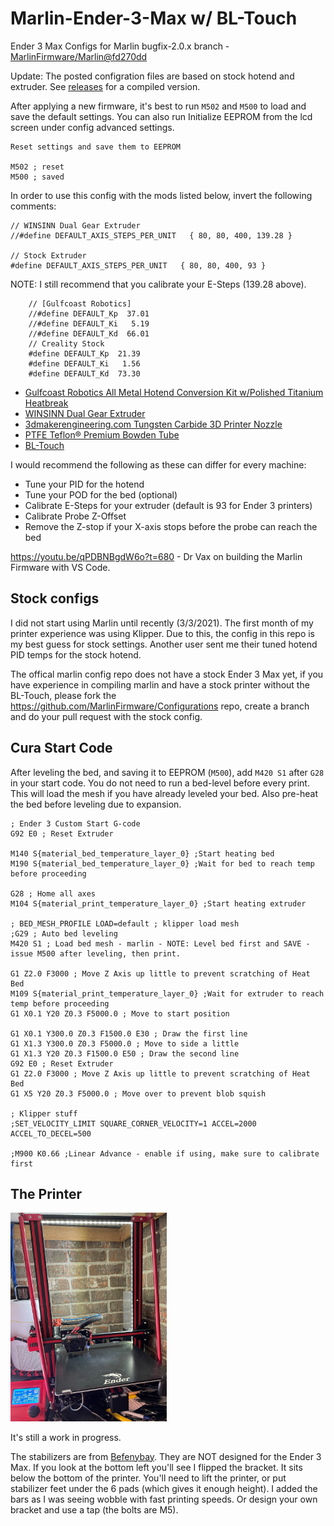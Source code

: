 # Marlin-Ender-3-Max w/ BL-Touch
Ender 3 Max Configs for Marlin bugfix-2.0.x branch - [MarlinFirmware/Marlin@fd270dd](https://github.com/MarlinFirmware/Marlin/commit/fd270ddc6c5b4d78437d590ae8066326850555d7)

Update: The posted configration files are based on stock hotend and extruder. See [releases](https://github.com/ChadDevOps/Marlin-Ender-3-Max/releases) for a compiled version.

After applying a new firmware, it's best to run `M502` and `M500` to load and save the default settings. You can also run Initialize EEPROM from the lcd screen under config advanced settings.

```
Reset settings and save them to EEPROM

M502 ; reset
M500 ; saved
```

In order to use this config with the mods listed below, invert the following comments:

```
// WINSINN Dual Gear Extruder
//#define DEFAULT_AXIS_STEPS_PER_UNIT   { 80, 80, 400, 139.28 }

// Stock Extruder
#define DEFAULT_AXIS_STEPS_PER_UNIT   { 80, 80, 400, 93 }
```
NOTE: I still recommend that you calibrate your E-Steps (139.28 above).

```    
    // [Gulfcoast Robotics]
    //#define DEFAULT_Kp  37.01
    //#define DEFAULT_Ki   5.19
    //#define DEFAULT_Kd  66.01
    // Creality Stock
    #define DEFAULT_Kp  21.39
    #define DEFAULT_Ki   1.56
    #define DEFAULT_Kd  73.30
```

* [Gulfcoast Robotics All Metal Hotend Conversion Kit w/Polished Titanium Heatbreak](https://amzn.to/3rg7BvT)
* [WINSINN Dual Gear Extruder](https://amzn.to/3qgkBQC)
* [3dmakerengineering.com Tungsten Carbide 3D Printer Nozzle](https://www.3dmakerengineering.com/collections/3d-printer-nozzles/products/tungsten-carbide-3d-printer-nozzle?variant=14784857112631)
* [PTFE Teflon® Premium Bowden Tube](https://www.3dmakerengineering.com/collections/accessories/products/ptfe-teflon-premium-bowden-tube)
* [BL-Touch](https://amzn.to/384td6M)

I would recommend the following as these can differ for every machine:

- Tune your PID for the hotend
- Tune your POD for the bed (optional)
- Calibrate E-Steps for your extruder (default is 93 for Ender 3 printers) 
- Calibrate Probe Z-Offset 
- Remove the Z-stop if your X-axis stops before the probe can reach the bed

https://youtu.be/qPDBNBgdW6o?t=680 - Dr Vax on building the Marlin Firmware with VS Code.

## Stock configs

I did not start using Marlin until recently (3/3/2021). The first month of my printer experience was using Klipper. Due to this, the config in this repo is my best guess for stock settings. Another user sent me their tuned hotend PID temps for the stock hotend. 

The offical marlin config repo does not have a stock Ender 3 Max yet, if you have experience in compiling marlin and have a stock printer without the BL-Touch, please fork the https://github.com/MarlinFirmware/Configurations repo, create a branch and do your pull request with the stock config. 

## Cura Start Code

After leveling the bed, and saving it to EEPROM (`M500`), add `M420 S1` after `G28` in your start code. You do not need to run a bed-level before every print. This will load the mesh if you have already leveled your bed. Also pre-heat the bed before leveling due to expansion.

```
; Ender 3 Custom Start G-code
G92 E0 ; Reset Extruder

M140 S{material_bed_temperature_layer_0} ;Start heating bed
M190 S{material_bed_temperature_layer_0} ;Wait for bed to reach temp before proceeding

G28 ; Home all axes
M104 S{material_print_temperature_layer_0} ;Start heating extruder

; BED_MESH_PROFILE LOAD=default ; klipper load mesh
;G29 ; Auto bed leveling
M420 S1 ; Load bed mesh - marlin - NOTE: Level bed first and SAVE - issue M500 after leveling, then print.

G1 Z2.0 F3000 ; Move Z Axis up little to prevent scratching of Heat Bed
M109 S{material_print_temperature_layer_0} ;Wait for extruder to reach temp before proceeding
G1 X0.1 Y20 Z0.3 F5000.0 ; Move to start position

G1 X0.1 Y300.0 Z0.3 F1500.0 E30 ; Draw the first line
G1 X1.3 Y300.0 Z0.3 F5000.0 ; Move to side a little
G1 X1.3 Y20 Z0.3 F1500.0 E50 ; Draw the second line
G92 E0 ; Reset Extruder
G1 Z2.0 F3000 ; Move Z Axis up little to prevent scratching of Heat Bed
G1 X5 Y20 Z0.3 F5000.0 ; Move over to prevent blob squish

; Klipper stuff 
;SET_VELOCITY_LIMIT SQUARE_CORNER_VELOCITY=1 ACCEL=2000 ACCEL_TO_DECEL=500

;M900 K0.66 ;Linear Advance - enable if using, make sure to calibrate first
```

## The Printer

<img src="./Ender-3-Max.jpeg?raw=true" width="250">

It's still a work in progress. 

The stabilizers are from [Befenybay](https://amzn.to/3rhibTq). They are NOT designed for the Ender 3 Max. If you look at the bottom left you'll see I flipped the bracket. It sits below the bottom of the printer. You'll need to lift the printer, or put stabilizer feet under the 6 pads (which gives it enough height). I added the bars as I was seeing wobble with fast printing speeds.  Or design your own bracket and use a tap (the bolts are M5).
